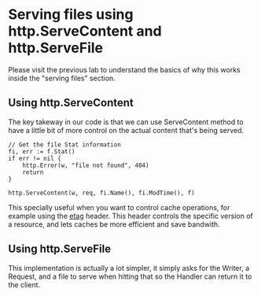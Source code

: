 # Serving files using http.ServeContent and http.ServeFile

Please visit the previous lab to understand the basics of why this works inside the "serving files" section.

## Using http.ServeContent

The key takeway in our code is that we can use ServeContent method to have a little bit of more control on the actual content that's being served.

```
// Get the file Stat information
fi, err := f.Stat()
if err != nil {
    http.Error(w, "file not found", 404)
    return
}

http.ServeContent(w, req, fi.Name(), fi.ModTime(), f)
```

This specially useful when you want to control cache operations, for example using the [etag](https://developer.mozilla.org/es/docs/Web/HTTP/Headers/ETag) header. This header controls the specific version of a resource, and lets caches be more efficient and save bandwith.

## Using http.ServeFile

This implementation is actually a lot simpler, it simply asks for the Writer, a Request, and a file to serve when hitting that so the Handler can return it to the client.